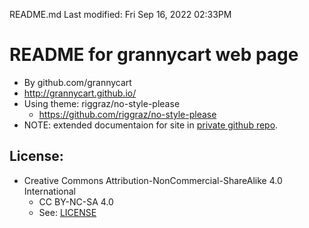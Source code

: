 README.md
Last modified: Fri Sep 16, 2022  02:33PM

# README for grannycart web page
* By github.com/grannycart
* http://grannycart.github.io/
* Using theme: riggraz/no-style-please
	* https://github.com/riggraz/no-style-please
* NOTE: extended documentaion for site in [private github repo](../documentation/index.md).

## License:
* Creative Commons Attribution-NonCommercial-ShareAlike 4.0 International
	* CC BY-NC-SA 4.0
	* See: [LICENSE](./LICENSE)






